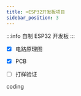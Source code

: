 ```yaml
---
title: ⌨️ESP32开发板项目
sidebar_position: 3
---
```


:::info
自制 ESP32 开发板 
:::

- [x] 电路原理图
- [x] PCB
- [ ] 打样验证


coding